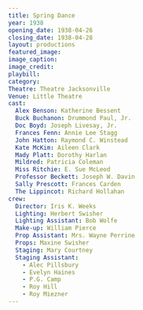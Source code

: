```yaml
---
title: Spring Dance
year: 1938
opening_date: 1938-04-26
closing_date: 1938-04-28
layout: productions
featured_image: 
image_caption:
image_credit:
playbill: 
category: 
Theatre: Theatre Jacksonville
Venue: Little Theatre
cast:
  Alex Benson: Katherine Bessent
  Buck Buchanon: Drummond Paul, Jr.
  Doc Boyd: Joseph Livesay, Jr.
  Frances Fenn: Annie Lee Stagg
  John Hatton: Raymond C. Winstead
  Kate McKim: Aileen Clark
  Mady Platt: Dorothy Harlan
  Mildred: Patricia Coleman
  Miss Ritchie: E. Sue McLeod
  Professor Beckett: Joseph W. Davin
  Sally Prescott: Frances Carden
  The Lippincot: Richard Hollahan
crew:
  Director: Iris K. Weeks
  Lighting: Herbert Swisher
  Lighting Assistant: Bob Wolfe
  Make-up: William Pierce
  Prop Assistant: Mrs. Wayne Perrine
  Props: Maxine Swisher
  Staging: Mary Courtney
  Staging Assistant:
    - Alec Pillsbury
    - Evelyn Haines
    - P.G. Camp
    - Roy Hill
    - Roy Miezner
---
```

